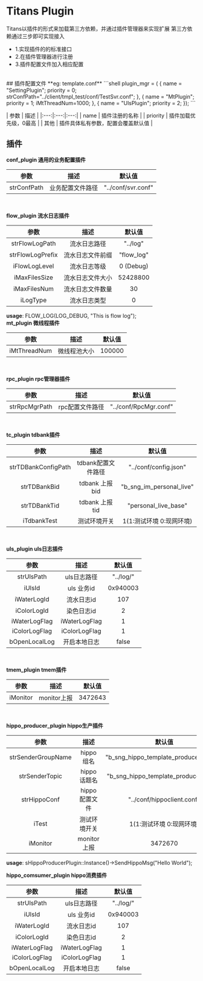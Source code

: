 # Titans Plugin

Titans以插件的形式来加载第三方依赖，并通过插件管理器来实现扩展
第三方依赖通过三步即可实现接入
- 1.实现插件的的标准接口
- 2.在插件管理器进行注册
- 3.插件配置文件加入相应配置
</br>
## 插件配置文件
**eg: template.conf**
```shell
plugin_mgr = (
  {
    name = "SettingPlugin";
    priority = 0;
    strConfPath="../client/tmpl_test/conf/TestSvr.conf";
  },
  {
    name = "MtPlugin";
    priority = 1;
    iMtThreadNum=1000;
  },
  {
    name = "UlsPlugin";
    priority = 2;
  });
```

| 参数 | 描述 |
|:---:|:---:|:---:|
| name | 插件注册的名称 |
| priority | 插件加载优先级，0最高 |
| 其他 | 插件具体私有参数，配置会覆盖默认值 |
</br>
## 插件
**conf_plugin 通用的业务配置插件** 

| 参数 | 描述 | 默认值 |
|:---:|:---:|:---:|
| strConfPath | 业务配置文件路径 | "../conf/svr.conf" |
</br>

**flow_plugin 流水日志插件** 

| 参数 | 描述 | 默认值 |
|:---:|:---:|:---:|
| strFlowLogPath | 流水日志路径 | "../log" |
| strFlowLogPrefix | 流水日志文件前缀 | "flow_log" |
| iFlowLogLevel | 流水日志等级 | 0 (Debug) |
| iMaxFilesSize | 流水日志文件大小 | 52428800 |
| iMaxFilesNum | 流水日志文件数量 | 30 |
| iLogType | 流水日志类型 | 0 |
**usage**: FLOW_LOG(LOG_DEBUG, "This is flow log");
</br>
**mt_plugin 微线程插件** 

| 参数 | 描述 | 默认值 |
|:---:|:---:|:---:|
| iMtThreadNum | 微线程池大小 | 100000 |
</br>

**rpc_plugin rpc管理器插件** 

| 参数 | 描述 | 默认值 |
|:---:|:---:|:---:|
| strRpcMgrPath | rpc配置文件路径 | "../conf/RpcMgr.conf" |
</br>

**tc_plugin tdbank插件** 

| 参数 | 描述 | 默认值 |
|:---:|:---:|:---:|
| strTDBankConfigPath | tdbank配置文件路径 | "../conf/config.json" |
| strTDBankBid | tdbank 上报bid | "b_sng_im_personal_live" |
| strTDBankTid | tdbank 上报tid | "personal_live_base" |
| iTdbankTest | 测试环境开关 | 1(1:测试环境 0:现网环境) |
</br>

**uls_plugin uls日志插件** 

| 参数 | 描述 | 默认值 |
|:---:|:---:|:---:|
| strUlsPath | uls日志路径 | "../log/" |
| iUlsId | uls 业务id | 0x940003 |
| iWaterLogId | 流水日志id | 107 |
| iColorLogId | 染色日志id | 2 |
| iWaterLogFlag | iWaterLogFlag | 1 |
| iColorLogFlag | iColorLogFlag | 1 |
| bOpenLocalLog | 开启本地日志 | false |
</br>

**tmem_plugin tmem插件** 

| 参数 | 描述 | 默认值 |
|:---:|:---:|:---:|
| iMonitor | monitor上报 | 3472643 |
</br>

**hippo_producer_plugin hippo生产插件** 

| 参数 | 描述 | 默认值 |
|:---:|:---:|:---:|
| strSenderGroupName | hippo 组名 | "b_sng_hippo_template_producer_group" |
| strSenderTopic | hippo 话题名 | "b_sng_hippo_template_producer_topic" |
| strHippoConf | hippo 配置文件 | "../conf/hippoclient.conf" |
| iTest | 测试环境开关 | 1(1:测试环境 0:现网环境) |
| iMonitor | monitor上报 | 3472670 |
**usage**: sHippoProducerPlugin::Instance()->SendHippoMsg("Hello World");
</br>

**hippo_comsumer_plugin hippo消费插件** 

| 参数 | 描述 | 默认值 |
|:---:|:---:|:---:|
| strUlsPath | uls日志路径 | "../log/" |
| iUlsId | uls 业务id | 0x940003 |
| iWaterLogId | 流水日志id | 107 |
| iColorLogId | 染色日志id | 2 |
| iWaterLogFlag | iWaterLogFlag | 1 |
| iColorLogFlag | iColorLogFlag | 1 |
| bOpenLocalLog | 开启本地日志 | false |
</br>